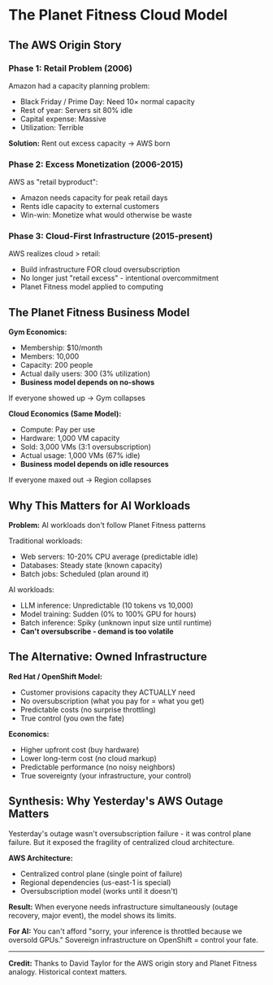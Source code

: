 # The Planet Fitness Cloud Model

## The AWS Origin Story

### Phase 1: Retail Problem (2006)
Amazon had a capacity planning problem:
- Black Friday / Prime Day: Need 10× normal capacity
- Rest of year: Servers sit 80% idle
- Capital expense: Massive
- Utilization: Terrible

**Solution:** Rent out excess capacity → AWS born

### Phase 2: Excess Monetization (2006-2015)
AWS as "retail byproduct":
- Amazon needs capacity for peak retail days
- Rents idle capacity to external customers
- Win-win: Monetize what would otherwise be waste

### Phase 3: Cloud-First Infrastructure (2015-present)
AWS realizes cloud > retail:
- Build infrastructure FOR cloud oversubscription
- No longer just "retail excess" - intentional overcommitment
- Planet Fitness model applied to computing

## The Planet Fitness Business Model

**Gym Economics:**
- Membership: $10/month
- Members: 10,000
- Capacity: 200 people
- Actual daily users: 300 (3% utilization)
- **Business model depends on no-shows**

If everyone showed up → Gym collapses

**Cloud Economics (Same Model):**
- Compute: Pay per use
- Hardware: 1,000 VM capacity
- Sold: 3,000 VMs (3:1 oversubscription)
- Actual usage: 1,000 VMs (67% idle)
- **Business model depends on idle resources**

If everyone maxed out → Region collapses

## Why This Matters for AI Workloads

**Problem:** AI workloads don't follow Planet Fitness patterns

Traditional workloads:
- Web servers: 10-20% CPU average (predictable idle)
- Databases: Steady state (known capacity)
- Batch jobs: Scheduled (plan around it)

AI workloads:
- LLM inference: Unpredictable (10 tokens vs 10,000)
- Model training: Sudden (0% to 100% GPU for hours)
- Batch inference: Spiky (unknown input size until runtime)
- **Can't oversubscribe - demand is too volatile**

## The Alternative: Owned Infrastructure

**Red Hat / OpenShift Model:**
- Customer provisions capacity they ACTUALLY need
- No oversubscription (what you pay for = what you get)
- Predictable costs (no surprise throttling)
- True control (you own the fate)

**Economics:**
- Higher upfront cost (buy hardware)
- Lower long-term cost (no cloud markup)
- Predictable performance (no noisy neighbors)
- True sovereignty (your infrastructure, your control)

## Synthesis: Why Yesterday's AWS Outage Matters

Yesterday's outage wasn't oversubscription failure - it was control plane 
failure. But it exposed the fragility of centralized cloud architecture.

**AWS Architecture:**
- Centralized control plane (single point of failure)
- Regional dependencies (us-east-1 is special)
- Oversubscription model (works until it doesn't)

**Result:** When everyone needs infrastructure simultaneously (outage recovery, 
major event), the model shows its limits.

**For AI:** You can't afford "sorry, your inference is throttled because we 
oversold GPUs." Sovereign infrastructure on OpenShift = control your fate.

---

**Credit:** Thanks to David Taylor for the AWS origin story and Planet Fitness 
analogy. Historical context matters.
